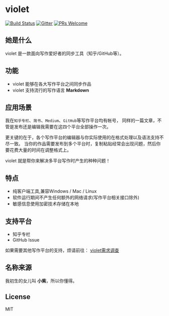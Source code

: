 # violet

[![Build Status](https://semaphoreci.com/api/v1/damngoto/violet/branches/master/badge.svg)](https://semaphoreci.com/damngoto/violet)
[![Gitter](https://badges.gitter.im/simongfxu/violet.svg)](https://gitter.im/simongfxu/violet?utm_source=badge&utm_medium=badge&utm_campaign=pr-badge)
[![PRs Welcome](https://img.shields.io/badge/PRs-welcome-brightgreen.svg?style=flat-square)](http://makeapullrequest.com)

## 她是什么

violet 是一款面向写作爱好者的同步工具（知乎/GitHub等）。

## 功能

 * violet 能够在各大写作平台之间同步作品
 * violet 支持流行的写作语言 **Markdown**

## 应用场景

我在`知乎专栏`、`简书`、`Medium`、`GitHub`等写作平台均有帐号，
同样的一篇文章，不管是发布还是编辑我需要在这四个平台全部操作一次。

更关键的在于，各个写作平台的编辑器与你实际使用的在格式处理以及语法支持不尽一致。
当你的作品需要发布到多个平台时，复制粘贴经常会出现问题，然后你要花费大量的时间在调整格式上。

violet 就是帮你来解决多平台写作时产生的种种问题！

## 特点

* 纯客户端工具,兼容Windows / Mac / Linux
* 软件运行期间不产生任何额外的网络请求(写作平台相关接口除外)
* 敏感信息使用加密技术存储在本地

## 支持平台

* 知乎专栏
* GitHub Issue

如果需要其他写作平台的支持，烦请前往：
[violet需求调查](https://jinshuju.net/f/2yctZ5?x_field_1=github)

## 名称来源

我初生的女儿叫 **小紫**，所以你懂得。

## License

MIT

